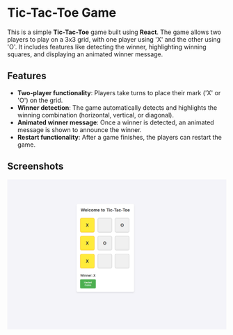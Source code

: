 # Tic-Tac-Toe Game

This is a simple **Tic-Tac-Toe** game built using **React**. The game allows two players to play on a 3x3 grid, with one player using 'X' and the other using 'O'. It includes features like detecting the winner, highlighting winning squares, and displaying an animated winner message.

## Features

- **Two-player functionality**: Players take turns to place their mark ('X' or 'O') on the grid.
- **Winner detection**: The game automatically detects and highlights the winning combination (horizontal, vertical, or diagonal).
- **Animated winner message**: Once a winner is detected, an animated message is shown to announce the winner.
- **Restart functionality**: After a game finishes, the players can restart the game.

## Screenshots

![Tic-Tac-Toe Screenshot](./assets/screenshots/image.png)
